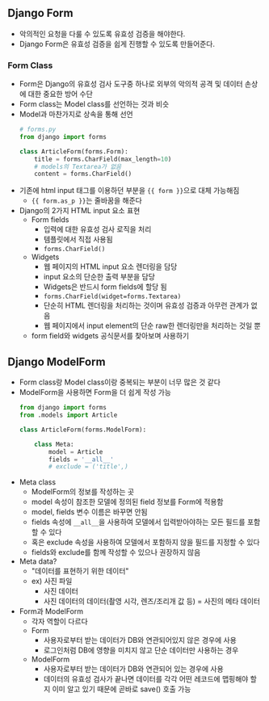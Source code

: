 ## Django Form
* 악의적인 요청을 다룰 수 있도록 유효성 검증을 해야한다.
* Django Form은 유효성 검증을 쉽게 진행할 수 있도록 만들어준다.

### Form Class
* Form은 Django의 유효성 검사 도구중 하나로 외부의 악의적 공격 및 데이터 손상에 대한 중요한 방어 수단
* Form class는 Model class를 선언하는 것과 비슷
* Model과 마찬가지로 상속을 통해 선언 
    ```python
    # forms.py
    from django import forms

    class ArticleForm(forms.Form):
        title = forms.CharField(max_length=10)
        # models의 Textarea가 없음
        content = forms.CharField()

    ```
* 기존에 html input 태그를 이용하던 부분을 `{{ form }}`으로 대체 가능해짐
    * `{{ form.as_p }}`는 줄바꿈을 해준다
* Django의 2가지 HTML input 요소 표현
    * Form fields
        * 입력에 대한 유효성 검사 로직을 처리
        * 템플릿에서 직접 사용됨
        * `forms.CharField()`
    * Widgets
        * 웹 페이지의 HTML input 요소 렌더링을 담당
        * input 요소의 단순한 출력 부분을 담당
        * Widgets은 반드시 form fields에 할당 됨
        * `forms.CharField(widget=forms.Textarea)`
        * 단순히 HTML 렌더링을 처리하는 것이며 유효성 검증과 아무런 관계가 없음
        * 웹 페이지에서 input element의 단순 raw한 렌더링만을 처리하는 것일 뿐
    * form field와  widgets 공식문서를 찾아보며 사용하기

## Django ModelForm
* Form class랑 Model class이랑 중복되는 부분이 너무 많은 것 같다
* ModelForm을 사용하면 Form을 더 쉽게 작성 가능
    ```python
    from django import forms
    from .models import Article

    class ArticleForm(forms.ModelForm):

        class Meta:
            model = Article
            fields = '__all__'
            # exclude = ('title',)
    ```
* Meta class
    * ModelForm의 정보를 작성하는 곳
    * model 속성이 참조한 모델에 정의된 field 정보를 Form에 적용함
    * model, fields 변수 이름은 바꾸면 안됨
    * fields 속성에 `__all__`을 사용하여 모델에서 입력받아야하는 모든 필드를 포함할 수 있다
    * 혹은 exclude 속성을 사용하여 모델에서 포함하지 않을 필드를 지정할 수 있다
    * fields와 exclude를 함께 작성할 수 있으나 권장하지 않음
* Meta data?
    * "데이터를 표현하기 위한 데이터"
    * ex) 사진 파일
        * 사진 데이터
        * 사진 데이터의 데이터(촬영 시각, 렌즈/조리개 값 등) = 사진의 메타 데이터
* Form과 ModelForm
    * 각자 역할이 다르다
    * Form
        * 사용자로부터 받는 데이터가 DB와 연관되어있지 않은 경우에 사용
        * 로그인처럼 DB에 영향을 미치지 않고 단순 데이터만 사용하는 경우
    * ModelForm
        * 사용자로부터 받는 데이터가 DB와 연관되어 있는 경우에 사용
        * 데이터의 유효성 검사가 끝나면 데이터를 각각 어떤 레코드에 맵핑해야 할지 이미 알고 있기 때문에 곧바로 save() 호출 가능

